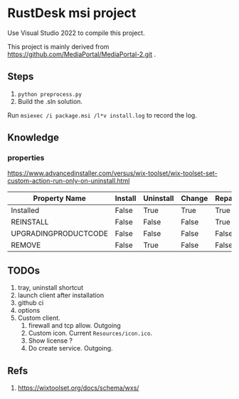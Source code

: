 # RustDesk msi project

Use Visual Studio 2022 to compile this project.

This project is mainly derived from <https://github.com/MediaPortal/MediaPortal-2.git> .

## Steps

1. `python preprocess.py`
2. Build the .sln solution.

Run `msiexec /i package.msi /l*v install.log` to record the log.

## Knowledge

### properties

https://www.advancedinstaller.com/versus/wix-toolset/wix-toolset-set-custom-action-run-only-on-uninstall.html

| Property Name | Install | Uninstall | Change | Repair | Upgrade |
| ------ | ------ | ------ | ------ | ------ | ------ |
| Installed | False | True | True | True | True |
| REINSTALL | False | False | False | True | False |
| UPGRADINGPRODUCTCODE | False | False | False | False | True |
| REMOVE | False | True | False | False | True |

## TODOs

1. tray, uninstall shortcut
1. launch client after installation
1. github ci
1. options
1. Custom client.
    1. firewall and tcp allow. Outgoing
    1. Custom icon. Current `Resources/icon.ico`.
    1. Show license ?
    1. Do create service. Outgoing.

## Refs

1. https://wixtoolset.org/docs/schema/wxs/

